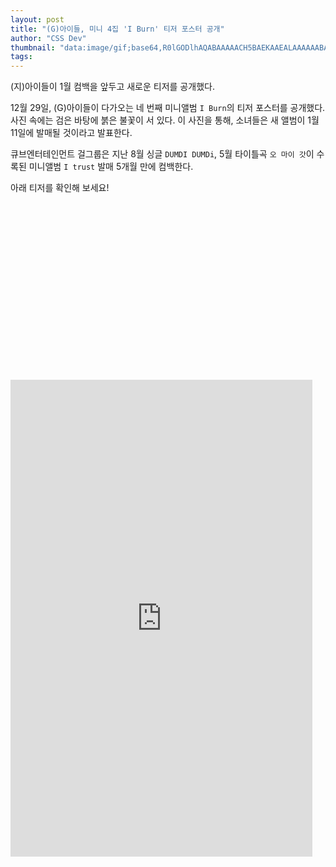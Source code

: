 ```yaml
---
layout: post
title: "(G)아이들, 미니 4집 'I Burn' 티저 포스터 공개"
author: "CSS Dev"
thumbnail: "data:image/gif;base64,R0lGODlhAQABAAAAACH5BAEKAAEALAAAAAABAAEAAAICTAEAOw=="
tags: 
---
```



(지)아이들이 1월 컴백을 앞두고 새로운 티저를 공개했다.

12월 29일, (G)아이들이 다가오는 네 번째 미니앨범 `I Burn`의 티저 포스터를 공개했다. 사진 속에는 검은 바탕에 붉은 불꽃이 서 있다. 이 사진을 통해, 소녀들은 새 앨범이 1월 11일에 발매될 것이라고 발표한다.

큐브엔터테인먼트 걸그룹은 지난 8월 싱글 `DUMDI DUMDi`, 5월 타이틀곡 `오 마이 갓`이 수록된 미니앨범 `I trust` 발매 5개월 만에 컴백한다.

아래 티저를 확인해 보세요!


<div class="video_wrapper" style="padding-top: 56.25%;">
    <iframe id="twitter-widget-0" scrolling="no" frameborder="0" allowtransparency="true" allowfullscreen="true" class="" style="position: static; visibility: visible; width: 483px; height: 763px; display: block; flex-grow: 1;" title="Twitter Tweet" src="https://platform.twitter.com/embed/index.html?dnt=false&amp;embedId=twitter-widget-0&amp;frame=false&amp;hideCard=false&amp;hideThread=false&amp;id=1343572415448662017&amp;lang=en&amp;origin=https%3A%2F%2Fkpopchingu.com%2F2020%2F12%2F28%2Fgi-dle-releases-the-teaser-poster-for-the-4th-mini-album-i-burn%2F&amp;theme=light&amp;widgetsVersion=ed20a2b%3A1601588405575&amp;width=550px" data-tweet-id="1343572415448662017"></iframe>
</div>
